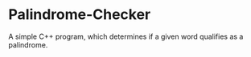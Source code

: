 # Palindrome-Checker
A simple C++ program, which determines if a given word qualifies as a palindrome.
